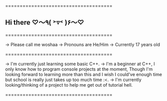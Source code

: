 =====================================
## Hi there ♡〜٩( ˃▿˂ )۶〜♡
=====================================

→ Please call me woshaa
→ Pronouns are He/Him
→ Currently 17 years old

=====================================

→ I'm currently just learning some basic C++.
→ I'm a beginner at C++, I only know how to program console projects at the moment,
Though I'm looking forward to learning more than this and I wish I could've enough time but
school is really just takes up too much time :<.
→ I'm currently looking/thinking of a project to help me get out of tutorial hell.

=====================================





<!--
**woshaa/woshaa** is a ✨ _special_ ✨ repository because its `README.md` (this file) appears on your GitHub profile.

Here are some ideas to get you started:

- 🔭 I’m currently working on ...
- 🌱 I’m currently learning ...
- 👯 I’m looking to collaborate on ...
- 🤔 I’m looking for help with ...
- 💬 Ask me about ...
- 📫 How to reach me: ...
- 😄 Pronouns: ...
- ⚡ Fun fact: ...
-->
